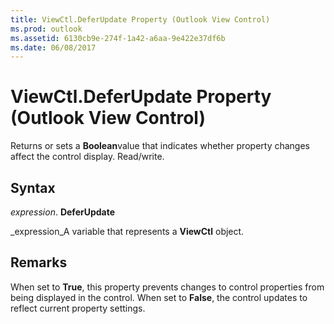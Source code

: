 ```yaml
---
title: ViewCtl.DeferUpdate Property (Outlook View Control)
ms.prod: outlook
ms.assetid: 6130cb9e-274f-1a42-a6aa-9e422e37df6b
ms.date: 06/08/2017
---
```



# ViewCtl.DeferUpdate Property (Outlook View Control)

Returns or sets a  **Boolean**value that indicates whether property changes affect the control display. Read/write.


## Syntax

 _expression_. **DeferUpdate**

 _expression_A variable that represents a  **ViewCtl** object.


## Remarks

When set to  **True**, this property prevents changes to control properties from being displayed in the control. When set to  **False**, the control updates to reflect current property settings.



